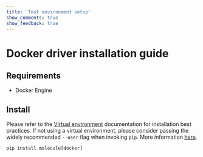 ```yaml
---
title: 'Test environment setup'
show_comments: true
show_feedback: true
---
```


# Docker driver installation guide

## Requirements

* Docker Engine

## Install

Please refer to the [Virtual environment](https://virtualenv.pypa.io/en/latest/) documentation for installation best
practices. If not using a virtual environment, please consider passing the widely recommended `--user` flag when 
invoking `pip`. More information 
[here](https://packaging.python.org/tutorials/installing-packages/#installing-to-the-user-site).

```shell script
pip install molecule[docker]
```
